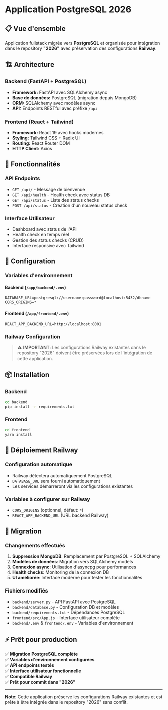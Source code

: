 # Application PostgreSQL 2026

## 📋 Vue d'ensemble

Application fullstack migrée vers **PostgreSQL** et organisée pour intégration dans le repository **"2026"** avec préservation des configurations **Railway**.

## 🏗️ Architecture

### Backend (FastAPI + PostgreSQL)
- **Framework:** FastAPI avec SQLAlchemy async
- **Base de données:** PostgreSQL (migration depuis MongoDB)
- **ORM:** SQLAlchemy avec modèles async
- **API:** Endpoints RESTful avec préfixe `/api`

### Frontend (React + Tailwind)
- **Framework:** React 19 avec hooks modernes
- **Styling:** Tailwind CSS + Radix UI
- **Routing:** React Router DOM
- **HTTP Client:** Axios

## 🚀 Fonctionnalités

### API Endpoints
- `GET /api/` - Message de bienvenue
- `GET /api/health` - Health check avec status DB
- `GET /api/status` - Liste des status checks
- `POST /api/status` - Création d'un nouveau status check

### Interface Utilisateur
- Dashboard avec status de l'API
- Health check en temps réel
- Gestion des status checks (CRUD)
- Interface responsive avec Tailwind

## 🔧 Configuration

### Variables d'environnement

#### Backend (`/app/backend/.env`)
```env
DATABASE_URL=postgresql://username:password@localhost:5432/dbname
CORS_ORIGINS=*
```

#### Frontend (`/app/frontend/.env`) 
```env
REACT_APP_BACKEND_URL=http://localhost:8001
```

### Railway Configuration
> ⚠️ **IMPORTANT**: Les configurations Railway existantes dans le repository "2026" 
> doivent être préservées lors de l'intégration de cette application.

## 📦 Installation

### Backend
```bash
cd backend
pip install -r requirements.txt
```

### Frontend  
```bash
cd frontend
yarn install
```

## 🚢 Déploiement Railway

### Configuration automatique
- Railway détectera automatiquement PostgreSQL
- `DATABASE_URL` sera fourni automatiquement
- Les services démarreront via les configurations existantes

### Variables à configurer sur Railway
- `CORS_ORIGINS` (optionnel, défaut: `*`)
- `REACT_APP_BACKEND_URL` (URL backend Railway)

## 🔄 Migration

### Changements effectués
1. **Suppression MongoDB**: Remplacement par PostgreSQL + SQLAlchemy
2. **Modèles de données**: Migration vers SQLAlchemy models
3. **Connexion async**: Utilisation d'asyncpg pour performances
4. **Health checks**: Monitoring de la connexion DB
5. **UI améliorée**: Interface moderne pour tester les fonctionnalités

### Fichiers modifiés
- `backend/server.py` - API FastAPI avec PostgreSQL
- `backend/database.py` - Configuration DB et modèles
- `backend/requirements.txt` - Dépendances PostgreSQL
- `frontend/src/App.js` - Interface utilisateur complète
- `backend/.env` & `frontend/.env` - Variables d'environnement

## ⚡ Prêt pour production

✅ **Migration PostgreSQL complète**  
✅ **Variables d'environnement configurées**  
✅ **API endpoints testés**  
✅ **Interface utilisateur fonctionnelle**  
✅ **Compatible Railway**  
✅ **Prêt pour commit dans "2026"**  

---

**Note**: Cette application préserve les configurations Railway existantes et est prête à être intégrée dans le repository "2026" sans conflit.